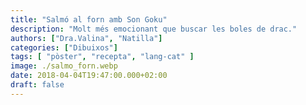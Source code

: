 ```yaml
---
title: "Salmó al forn amb Son Goku"
description: "Molt més emocionant que buscar les boles de drac."
authors: ["Dra.Valina", "Natilla"]
categories: ["Dibuixos"]
tags: [ "pòster", "recepta", "lang-cat" ]
image: ./salmo_forn.webp
date: 2018-04-04T19:47:00.000+02:00
draft: false
---
```

